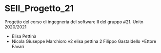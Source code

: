 # SEII_Progetto_21
Progetto del corso di ingegneria del software II del gruppo #21. Unitn 2020/2021
* Elisa Pettinà
* Nicola Giuseppe Marchioro v2
elisa pettina 2
Filippo Gastaldello
*Ettore Favari
